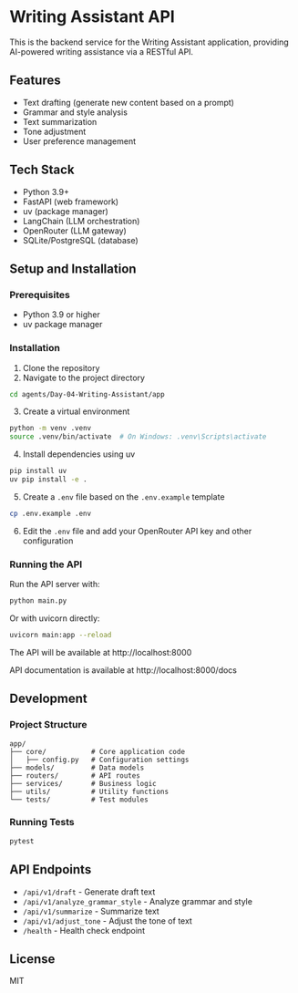 # Writing Assistant API

This is the backend service for the Writing Assistant application, providing AI-powered writing assistance via a RESTful API.

## Features

- Text drafting (generate new content based on a prompt)
- Grammar and style analysis
- Text summarization
- Tone adjustment
- User preference management

## Tech Stack

- Python 3.9+
- FastAPI (web framework)
- uv (package manager)
- LangChain (LLM orchestration)
- OpenRouter (LLM gateway)
- SQLite/PostgreSQL (database)

## Setup and Installation

### Prerequisites

- Python 3.9 or higher
- uv package manager

### Installation

1. Clone the repository
2. Navigate to the project directory

```bash
cd agents/Day-04-Writing-Assistant/app
```

3. Create a virtual environment

```bash
python -m venv .venv
source .venv/bin/activate  # On Windows: .venv\Scripts\activate
```

4. Install dependencies using uv

```bash
pip install uv
uv pip install -e .
```

5. Create a `.env` file based on the `.env.example` template

```bash
cp .env.example .env
```

6. Edit the `.env` file and add your OpenRouter API key and other configuration

### Running the API

Run the API server with:

```bash
python main.py
```

Or with uvicorn directly:

```bash
uvicorn main:app --reload
```

The API will be available at http://localhost:8000

API documentation is available at http://localhost:8000/docs

## Development

### Project Structure

```
app/
├── core/           # Core application code
│   ├── config.py   # Configuration settings
├── models/         # Data models
├── routers/        # API routes 
├── services/       # Business logic
├── utils/          # Utility functions
└── tests/          # Test modules
```

### Running Tests

```bash
pytest
```

## API Endpoints

- `/api/v1/draft` - Generate draft text
- `/api/v1/analyze_grammar_style` - Analyze grammar and style
- `/api/v1/summarize` - Summarize text
- `/api/v1/adjust_tone` - Adjust the tone of text
- `/health` - Health check endpoint

## License

MIT